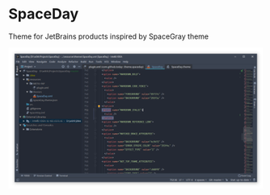 # SpaceDay

Theme for JetBrains products inspired by SpaceGray theme

![Screenshot](resources/screenshot.png)